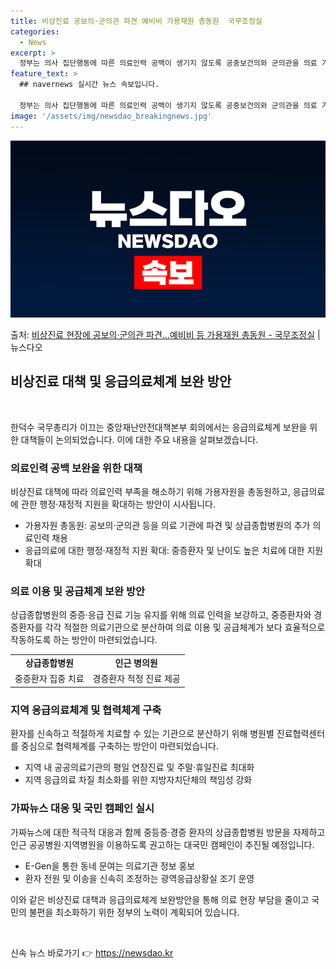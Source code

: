 ```yaml
---
title: 비상진료 공보의·군의관 파견 예비비 가용재원 총동원  국무조정실
categories:
  - News
excerpt: >
  정부는 의사 집단행동에 따른 의료인력 공백이 생기지 않도록 공중보건의와 군의관을 의료 기관에 파견하고, 예비…
feature_text: >
  ## navernews 실시간 뉴스 속보입니다.

  정부는 의사 집단행동에 따른 의료인력 공백이 생기지 않도록 공중보건의와 군의관을 의료 기관에 파견하고, 예비…
image: '/assets/img/newsdao_breakingnews.jpg'
---
```


![뉴스다오 속보](/assets/img/newsdao_breakingnews.jpg)

<p>출처: <a href="https://newsdao.kr/3264" rel="dofollow">비상진료 현장에 공보의·군의관 파견…예비비 등 가용재원 총동원 - 국무조정실</a> | 뉴스다오</p>

<h2 data-ke-size="size26">비상진료 대책 및 응급의료체계 보완 방안</h2>
<p data-ke-size="size16">&nbsp;</p>

한덕수 국무총리가 이끄는 중앙재난안전대책본부 회의에서는 응급의료체계 보완을 위한 대책들이 논의되었습니다. 이에 대한 주요 내용을 살펴보겠습니다.

<h3>의료인력 공백 보완을 위한 대책</h3>
<p data-ke-size="size16">비상진료 대책에 따라 의료인력 부족을 해소하기 위해 가용자원을 총동원하고, 응급의료에 관한 행정·재정적 지원을 확대하는 방안이 시사됩니다.</p>
<ul>
<li>가용자원 총동원: 공보의·군의관 등을 의료 기관에 파견 및 상급종합병원의 추가 의료인력 채용</li>
<li>응급의료에 대한 행정·재정적 지원 확대: 중증환자 및 난이도 높은 치료에 대한 지원 확대</li>
</ul>

<h3>의료 이용 및 공급체계 보완 방안</h3>
<p data-ke-size="size16">상급종합병원의 중증·응급 진료 기능 유지를 위해 의료 인력을 보강하고, 중증환자와 경증환자를 각각 적절한 의료기관으로 분산하여 의료 이용 및 공급체계가 보다 효율적으로 작동하도록 하는 방안이 마련되었습니다.</p>
<table>
<tr>
<td style="text-align: center; height: 17px;"><b>상급종합병원</b></td>
<td style="text-align: center; height: 17px;"><b>인근 병의원</b></td>
</tr>
<tr>
<td style="text-align: center; height: 17px;">중증환자 집중 치료</td>
<td style="text-align: center; height: 17px;">경증환자 적정 진료 제공</td>
</tr>
</table>

<h3>지역 응급의료체계 및 협력체계 구축</h3>
<p data-ke-size="size16">환자를 신속하고 적절하게 치료할 수 있는 기관으로 분산하기 위해 병원별 진료협력센터를 중심으로 협력체계를 구축하는 방안이 마련되었습니다.</p>
<ul>
<li>지역 내 공공의료기관의 평일 연장진료 및 주말·휴일진료 최대화</li>
<li>지역 응급의료 차질 최소화를 위한 지방자치단체의 책임성 강화</li>
</ul>

<h3>가짜뉴스 대응 및 국민 캠페인 실시</h3>
<p data-ke-size="size16">가짜뉴스에 대한 적극적 대응과 함께 중등증·경증 환자의 상급종합병원 방문을 자제하고 인근 공공병원·지역병원을 이용하도록 권고하는 대국민 캠페인이 추진될 예정입니다.</p>
<ul>
<li>E-Gen을 통한 동네 문여는 의료기관 정보 홍보</li>
<li>환자 전원 및 이송을 신속히 조정하는 광역응급상황실 조기 운영</li>
</ul>

이와 같은 비상진료 대책과 응급의료체계 보완방안을 통해 의료 현장 부담을 줄이고 국민의 불편을 최소화하기 위한 정부의 노력이 계획되어 있습니다.

<p data-ke-size="size16">&nbsp;</p> 

신속 뉴스 바로가기 👉 <a href="https://newsdao.kr" rel="dofollow">https://newsdao.kr</a>


